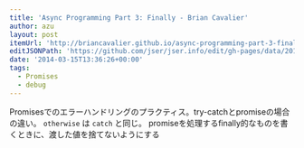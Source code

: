 ```yaml
---
title: 'Async Programming Part 3: Finally - Brian Cavalier'
author: azu
layout: post
itemUrl: 'http://briancavalier.github.io/async-programming-part-3-finally'
editJSONPath: 'https://github.com/jser/jser.info/edit/gh-pages/data/2014/03/index.json'
date: '2014-03-15T13:36:26+00:00'
tags:
  - Promises
  - debug
---
```

Promisesでのエラーハンドリングのプラクティス。try-catchとpromiseの場合の違い。
`otherwise` は `catch` と同じ。
promiseを処理するfinally的なものを書くときに、渡した値を捨てないようにする
